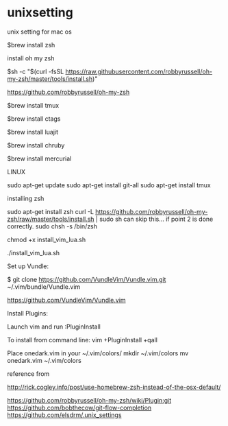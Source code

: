 # unixsetting
unix setting for mac os

$brew install zsh

install oh my zsh

$sh -c "$(curl -fsSL https://raw.githubusercontent.com/robbyrussell/oh-my-zsh/master/tools/install.sh)"

https://github.com/robbyrussell/oh-my-zsh


$brew install tmux

$brew install ctags

$brew install luajit

$brew install chruby

$brew install mercurial


LINUX

sudo apt-get update
sudo apt-get install git-all
sudo apt-get install tmux

installing zsh 

sudo apt-get install zsh
curl -L https://github.com/robbyrussell/oh-my-zsh/raw/master/tools/install.sh | sudo sh
can skip this… if point 2 is done correctly.
sudo chsh -s /bin/zsh


chmod +x install_vim_lua.sh

./install_vim_lua.sh

Set up Vundle:

$ git clone https://github.com/VundleVim/Vundle.vim.git ~/.vim/bundle/Vundle.vim

https://github.com/VundleVim/Vundle.vim


Install Plugins:

Launch vim and run :PluginInstall

To install from command line: vim +PluginInstall +qall

Place onedark.vim in your ~/.vim/colors/
mkdir ~/.vim/colors
mv onedark.vim ~/.vim/colors

reference from

http://rick.cogley.info/post/use-homebrew-zsh-instead-of-the-osx-default/

https://github.com/robbyrussell/oh-my-zsh/wiki/Plugin:git
https://github.com/bobthecow/git-flow-completion
https://github.com/elsdrm/.unix_settings

